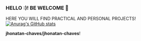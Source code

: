 ### HELLO :)! BE WELCOME 👋
   HERE YOU WILL FIND PRACTICAL AND PERSONAL PROJECTS!
[![Anurag's GitHub stats](https://github-readme-stats.vercel.app/api?username=jhonatan-chaves)](https://github.com/anuraghazra/github-readme-stats)

**jhonatan-chaves/jhonatan-chaves**!


